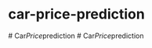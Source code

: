 # car-price-prediction
#   C a r _ P r i c e _ p r e d i c t i o n  
 #   C a r _ P r i c e _ p r e d i c t i o n  
 